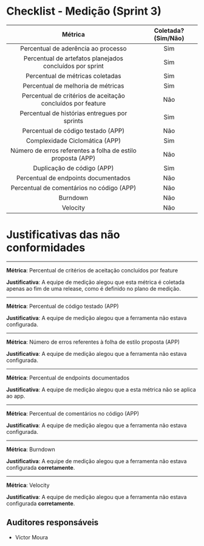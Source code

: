 # Checklist - Medição (Sprint 3)

| Métrica | Coletada? (Sim/Não) |
|:--:|:--:|
|Percentual de aderência ao processo| Sim |
|Percentual de artefatos planejados concluídos por sprint| Sim |
|Percentual de métricas coletadas| Sim |
|Percentual de melhoria de métricas| Sim |
|Percentual de critérios de aceitação concluídos por feature| Não |
|Percentual de histórias entregues por sprints| Sim |
|Percentual de código testado (APP)| Não |
|Complexidade Ciclomática (APP) | Sim |
|Número de erros referentes a folha de estilo proposta (APP)| Não |
|Duplicação de código (APP)| Sim |
|Percentual de endpoints documentados | Não |
|Percentual de comentários no código (APP)| Não |
|Burndown| Não |
|Velocity| Não |

# Justificativas das não conformidades
---
**Métrica**: Percentual de critérios de aceitação concluídos por feature

**Justificativa**: A equipe de medição alegou que esta métrica é coletada apenas ao fim de uma release, como é definido no plano de medição.

---
**Métrica**: Percentual de código testado (APP)

**Justificativa**: A equipe de medição alegou que a ferramenta não estava configurada.

---
**Métrica**: Número de erros referentes à folha de estilo proposta (APP)

**Justificativa**: A equipe de medição alegou que a ferramenta não estava configurada.

---
**Métrica**: Percentual de endpoints documentados

**Justificativa**: A equipe de medição alegou que a esta métrica não se aplica ao app.

---
**Métrica**: Percentual de comentários no código (APP)

**Justificativa**: A equipe de medição alegou que a ferramenta não estava configurada.

---
**Métrica**: Burndown

**Justificativa**: A equipe de medição alegou que a ferramenta não estava configurada **corretamente**.

---
**Métrica**: Velocity

**Justificativa**: A equipe de medição alegou que a ferramenta não estava configurada **corretamente**.

## Auditores responsáveis

* Victor Moura
